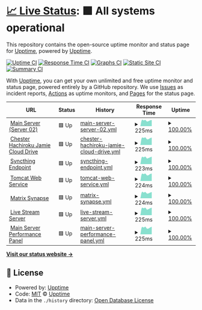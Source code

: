 # [📈 Live Status](https://http://status.hachiroku.cn/): <!--live status--> **🟩 All systems operational**

This repository contains the open-source uptime monitor and status page for [Upptime](https://upptime.js.org), powered by [Upptime](https://github.com/upptime/upptime).

[![Uptime CI](https://github.com/ChesterHachirokuJamie/stats/workflows/Uptime%20CI/badge.svg)](https://github.com/ChesterHachirokuJamie/stats/actions?query=workflow%3A%22Uptime+CI%22)
[![Response Time CI](https://github.com/ChesterHachirokuJamie/stats/workflows/Response%20Time%20CI/badge.svg)](https://github.com/ChesterHachirokuJamie/stats/actions?query=workflow%3A%22Response+Time+CI%22)
[![Graphs CI](https://github.com/ChesterHachirokuJamie/stats/workflows/Graphs%20CI/badge.svg)](https://github.com/ChesterHachirokuJamie/stats/actions?query=workflow%3A%22Graphs+CI%22)
[![Static Site CI](https://github.com/ChesterHachirokuJamie/stats/workflows/Static%20Site%20CI/badge.svg)](https://github.com/ChesterHachirokuJamie/stats/actions?query=workflow%3A%22Static+Site+CI%22)
[![Summary CI](https://github.com/ChesterHachirokuJamie/stats/workflows/Summary%20CI/badge.svg)](https://github.com/ChesterHachirokuJamie/stats/actions?query=workflow%3A%22Summary+CI%22)

With [Upptime](https://upptime.js.org), you can get your own unlimited and free uptime monitor and status page, powered entirely by a GitHub repository. We use [Issues](https://github.com/upptime/upptime/issues) as incident reports, [Actions](https://github.com/ChesterHachirokuJamie/stats/actions) as uptime monitors, and [Pages](https://status.hachiroku.cn) for the status page.

<!--start: status pages-->
<!-- This summary is generated by Upptime (https://github.com/upptime/upptime) -->
<!-- Do not edit this manually, your changes will be overwritten -->
<!-- prettier-ignore -->
| URL | Status | History | Response Time | Uptime |
| --- | ------ | ------- | ------------- | ------ |
| <img alt="" src="https://chesterjamie.cn:8443/favicon.ico" height="13"> [Main Server (Server 02)](chesterjamie.cn) | 🟩 Up | [main-server-server-02.yml](https://github.com/ChesterHachirokuJamie/stats/commits/HEAD/history/main-server-server-02.yml) | <details><summary><img alt="Response time graph" src="./graphs/main-server-server-02/response-time-week.png" height="20"> 225ms</summary><br><a href="https://status.hachiroku.cn/history/main-server-server-02"><img alt="Response time 395" src="https://img.shields.io/endpoint?url=https%3A%2F%2Fraw.githubusercontent.com%2FChesterHachirokuJamie%2Fstats%2FHEAD%2Fapi%2Fmain-server-server-02%2Fresponse-time.json"></a><br><a href="https://status.hachiroku.cn/history/main-server-server-02"><img alt="24-hour response time 242" src="https://img.shields.io/endpoint?url=https%3A%2F%2Fraw.githubusercontent.com%2FChesterHachirokuJamie%2Fstats%2FHEAD%2Fapi%2Fmain-server-server-02%2Fresponse-time-day.json"></a><br><a href="https://status.hachiroku.cn/history/main-server-server-02"><img alt="7-day response time 225" src="https://img.shields.io/endpoint?url=https%3A%2F%2Fraw.githubusercontent.com%2FChesterHachirokuJamie%2Fstats%2FHEAD%2Fapi%2Fmain-server-server-02%2Fresponse-time-week.json"></a><br><a href="https://status.hachiroku.cn/history/main-server-server-02"><img alt="30-day response time 215" src="https://img.shields.io/endpoint?url=https%3A%2F%2Fraw.githubusercontent.com%2FChesterHachirokuJamie%2Fstats%2FHEAD%2Fapi%2Fmain-server-server-02%2Fresponse-time-month.json"></a><br><a href="https://status.hachiroku.cn/history/main-server-server-02"><img alt="1-year response time 395" src="https://img.shields.io/endpoint?url=https%3A%2F%2Fraw.githubusercontent.com%2FChesterHachirokuJamie%2Fstats%2FHEAD%2Fapi%2Fmain-server-server-02%2Fresponse-time-year.json"></a></details> | <details><summary><a href="https://status.hachiroku.cn/history/main-server-server-02">100.00%</a></summary><a href="https://status.hachiroku.cn/history/main-server-server-02"><img alt="All-time uptime 98.64%" src="https://img.shields.io/endpoint?url=https%3A%2F%2Fraw.githubusercontent.com%2FChesterHachirokuJamie%2Fstats%2FHEAD%2Fapi%2Fmain-server-server-02%2Fuptime.json"></a><br><a href="https://status.hachiroku.cn/history/main-server-server-02"><img alt="24-hour uptime 100.00%" src="https://img.shields.io/endpoint?url=https%3A%2F%2Fraw.githubusercontent.com%2FChesterHachirokuJamie%2Fstats%2FHEAD%2Fapi%2Fmain-server-server-02%2Fuptime-day.json"></a><br><a href="https://status.hachiroku.cn/history/main-server-server-02"><img alt="7-day uptime 100.00%" src="https://img.shields.io/endpoint?url=https%3A%2F%2Fraw.githubusercontent.com%2FChesterHachirokuJamie%2Fstats%2FHEAD%2Fapi%2Fmain-server-server-02%2Fuptime-week.json"></a><br><a href="https://status.hachiroku.cn/history/main-server-server-02"><img alt="30-day uptime 100.00%" src="https://img.shields.io/endpoint?url=https%3A%2F%2Fraw.githubusercontent.com%2FChesterHachirokuJamie%2Fstats%2FHEAD%2Fapi%2Fmain-server-server-02%2Fuptime-month.json"></a><br><a href="https://status.hachiroku.cn/history/main-server-server-02"><img alt="1-year uptime 98.64%" src="https://img.shields.io/endpoint?url=https%3A%2F%2Fraw.githubusercontent.com%2FChesterHachirokuJamie%2Fstats%2FHEAD%2Fapi%2Fmain-server-server-02%2Fuptime-year.json"></a></details>
| <img alt="" src="https://chesterjamie.cn:8443/favicon.ico" height="13"> [Chester Hachiroku Jamie Cloud Drive](chesterjamie.cn) | 🟩 Up | [chester-hachiroku-jamie-cloud-drive.yml](https://github.com/ChesterHachirokuJamie/stats/commits/HEAD/history/chester-hachiroku-jamie-cloud-drive.yml) | <details><summary><img alt="Response time graph" src="./graphs/chester-hachiroku-jamie-cloud-drive/response-time-week.png" height="20"> 225ms</summary><br><a href="https://status.hachiroku.cn/history/chester-hachiroku-jamie-cloud-drive"><img alt="Response time 357" src="https://img.shields.io/endpoint?url=https%3A%2F%2Fraw.githubusercontent.com%2FChesterHachirokuJamie%2Fstats%2FHEAD%2Fapi%2Fchester-hachiroku-jamie-cloud-drive%2Fresponse-time.json"></a><br><a href="https://status.hachiroku.cn/history/chester-hachiroku-jamie-cloud-drive"><img alt="24-hour response time 243" src="https://img.shields.io/endpoint?url=https%3A%2F%2Fraw.githubusercontent.com%2FChesterHachirokuJamie%2Fstats%2FHEAD%2Fapi%2Fchester-hachiroku-jamie-cloud-drive%2Fresponse-time-day.json"></a><br><a href="https://status.hachiroku.cn/history/chester-hachiroku-jamie-cloud-drive"><img alt="7-day response time 225" src="https://img.shields.io/endpoint?url=https%3A%2F%2Fraw.githubusercontent.com%2FChesterHachirokuJamie%2Fstats%2FHEAD%2Fapi%2Fchester-hachiroku-jamie-cloud-drive%2Fresponse-time-week.json"></a><br><a href="https://status.hachiroku.cn/history/chester-hachiroku-jamie-cloud-drive"><img alt="30-day response time 213" src="https://img.shields.io/endpoint?url=https%3A%2F%2Fraw.githubusercontent.com%2FChesterHachirokuJamie%2Fstats%2FHEAD%2Fapi%2Fchester-hachiroku-jamie-cloud-drive%2Fresponse-time-month.json"></a><br><a href="https://status.hachiroku.cn/history/chester-hachiroku-jamie-cloud-drive"><img alt="1-year response time 357" src="https://img.shields.io/endpoint?url=https%3A%2F%2Fraw.githubusercontent.com%2FChesterHachirokuJamie%2Fstats%2FHEAD%2Fapi%2Fchester-hachiroku-jamie-cloud-drive%2Fresponse-time-year.json"></a></details> | <details><summary><a href="https://status.hachiroku.cn/history/chester-hachiroku-jamie-cloud-drive">100.00%</a></summary><a href="https://status.hachiroku.cn/history/chester-hachiroku-jamie-cloud-drive"><img alt="All-time uptime 99.44%" src="https://img.shields.io/endpoint?url=https%3A%2F%2Fraw.githubusercontent.com%2FChesterHachirokuJamie%2Fstats%2FHEAD%2Fapi%2Fchester-hachiroku-jamie-cloud-drive%2Fuptime.json"></a><br><a href="https://status.hachiroku.cn/history/chester-hachiroku-jamie-cloud-drive"><img alt="24-hour uptime 100.00%" src="https://img.shields.io/endpoint?url=https%3A%2F%2Fraw.githubusercontent.com%2FChesterHachirokuJamie%2Fstats%2FHEAD%2Fapi%2Fchester-hachiroku-jamie-cloud-drive%2Fuptime-day.json"></a><br><a href="https://status.hachiroku.cn/history/chester-hachiroku-jamie-cloud-drive"><img alt="7-day uptime 100.00%" src="https://img.shields.io/endpoint?url=https%3A%2F%2Fraw.githubusercontent.com%2FChesterHachirokuJamie%2Fstats%2FHEAD%2Fapi%2Fchester-hachiroku-jamie-cloud-drive%2Fuptime-week.json"></a><br><a href="https://status.hachiroku.cn/history/chester-hachiroku-jamie-cloud-drive"><img alt="30-day uptime 100.00%" src="https://img.shields.io/endpoint?url=https%3A%2F%2Fraw.githubusercontent.com%2FChesterHachirokuJamie%2Fstats%2FHEAD%2Fapi%2Fchester-hachiroku-jamie-cloud-drive%2Fuptime-month.json"></a><br><a href="https://status.hachiroku.cn/history/chester-hachiroku-jamie-cloud-drive"><img alt="1-year uptime 99.44%" src="https://img.shields.io/endpoint?url=https%3A%2F%2Fraw.githubusercontent.com%2FChesterHachirokuJamie%2Fstats%2FHEAD%2Fapi%2Fchester-hachiroku-jamie-cloud-drive%2Fuptime-year.json"></a></details>
| <img alt="" src="https://chesterjamie.cn:8443/favicon.ico" height="13"> [Syncthing Endpoint](chesterjamie.cn) | 🟩 Up | [syncthing-endpoint.yml](https://github.com/ChesterHachirokuJamie/stats/commits/HEAD/history/syncthing-endpoint.yml) | <details><summary><img alt="Response time graph" src="./graphs/syncthing-endpoint/response-time-week.png" height="20"> 223ms</summary><br><a href="https://status.hachiroku.cn/history/syncthing-endpoint"><img alt="Response time 287" src="https://img.shields.io/endpoint?url=https%3A%2F%2Fraw.githubusercontent.com%2FChesterHachirokuJamie%2Fstats%2FHEAD%2Fapi%2Fsyncthing-endpoint%2Fresponse-time.json"></a><br><a href="https://status.hachiroku.cn/history/syncthing-endpoint"><img alt="24-hour response time 244" src="https://img.shields.io/endpoint?url=https%3A%2F%2Fraw.githubusercontent.com%2FChesterHachirokuJamie%2Fstats%2FHEAD%2Fapi%2Fsyncthing-endpoint%2Fresponse-time-day.json"></a><br><a href="https://status.hachiroku.cn/history/syncthing-endpoint"><img alt="7-day response time 223" src="https://img.shields.io/endpoint?url=https%3A%2F%2Fraw.githubusercontent.com%2FChesterHachirokuJamie%2Fstats%2FHEAD%2Fapi%2Fsyncthing-endpoint%2Fresponse-time-week.json"></a><br><a href="https://status.hachiroku.cn/history/syncthing-endpoint"><img alt="30-day response time 214" src="https://img.shields.io/endpoint?url=https%3A%2F%2Fraw.githubusercontent.com%2FChesterHachirokuJamie%2Fstats%2FHEAD%2Fapi%2Fsyncthing-endpoint%2Fresponse-time-month.json"></a><br><a href="https://status.hachiroku.cn/history/syncthing-endpoint"><img alt="1-year response time 287" src="https://img.shields.io/endpoint?url=https%3A%2F%2Fraw.githubusercontent.com%2FChesterHachirokuJamie%2Fstats%2FHEAD%2Fapi%2Fsyncthing-endpoint%2Fresponse-time-year.json"></a></details> | <details><summary><a href="https://status.hachiroku.cn/history/syncthing-endpoint">100.00%</a></summary><a href="https://status.hachiroku.cn/history/syncthing-endpoint"><img alt="All-time uptime 99.44%" src="https://img.shields.io/endpoint?url=https%3A%2F%2Fraw.githubusercontent.com%2FChesterHachirokuJamie%2Fstats%2FHEAD%2Fapi%2Fsyncthing-endpoint%2Fuptime.json"></a><br><a href="https://status.hachiroku.cn/history/syncthing-endpoint"><img alt="24-hour uptime 100.00%" src="https://img.shields.io/endpoint?url=https%3A%2F%2Fraw.githubusercontent.com%2FChesterHachirokuJamie%2Fstats%2FHEAD%2Fapi%2Fsyncthing-endpoint%2Fuptime-day.json"></a><br><a href="https://status.hachiroku.cn/history/syncthing-endpoint"><img alt="7-day uptime 100.00%" src="https://img.shields.io/endpoint?url=https%3A%2F%2Fraw.githubusercontent.com%2FChesterHachirokuJamie%2Fstats%2FHEAD%2Fapi%2Fsyncthing-endpoint%2Fuptime-week.json"></a><br><a href="https://status.hachiroku.cn/history/syncthing-endpoint"><img alt="30-day uptime 100.00%" src="https://img.shields.io/endpoint?url=https%3A%2F%2Fraw.githubusercontent.com%2FChesterHachirokuJamie%2Fstats%2FHEAD%2Fapi%2Fsyncthing-endpoint%2Fuptime-month.json"></a><br><a href="https://status.hachiroku.cn/history/syncthing-endpoint"><img alt="1-year uptime 99.44%" src="https://img.shields.io/endpoint?url=https%3A%2F%2Fraw.githubusercontent.com%2FChesterHachirokuJamie%2Fstats%2FHEAD%2Fapi%2Fsyncthing-endpoint%2Fuptime-year.json"></a></details>
| <img alt="" src="https://chesterjamie.cn:8443/favicon.ico" height="13"> [Tomcat Web Service](chesterjamie.cn) | 🟩 Up | [tomcat-web-service.yml](https://github.com/ChesterHachirokuJamie/stats/commits/HEAD/history/tomcat-web-service.yml) | <details><summary><img alt="Response time graph" src="./graphs/tomcat-web-service/response-time-week.png" height="20"> 224ms</summary><br><a href="https://status.hachiroku.cn/history/tomcat-web-service"><img alt="Response time 265" src="https://img.shields.io/endpoint?url=https%3A%2F%2Fraw.githubusercontent.com%2FChesterHachirokuJamie%2Fstats%2FHEAD%2Fapi%2Ftomcat-web-service%2Fresponse-time.json"></a><br><a href="https://status.hachiroku.cn/history/tomcat-web-service"><img alt="24-hour response time 246" src="https://img.shields.io/endpoint?url=https%3A%2F%2Fraw.githubusercontent.com%2FChesterHachirokuJamie%2Fstats%2FHEAD%2Fapi%2Ftomcat-web-service%2Fresponse-time-day.json"></a><br><a href="https://status.hachiroku.cn/history/tomcat-web-service"><img alt="7-day response time 224" src="https://img.shields.io/endpoint?url=https%3A%2F%2Fraw.githubusercontent.com%2FChesterHachirokuJamie%2Fstats%2FHEAD%2Fapi%2Ftomcat-web-service%2Fresponse-time-week.json"></a><br><a href="https://status.hachiroku.cn/history/tomcat-web-service"><img alt="30-day response time 217" src="https://img.shields.io/endpoint?url=https%3A%2F%2Fraw.githubusercontent.com%2FChesterHachirokuJamie%2Fstats%2FHEAD%2Fapi%2Ftomcat-web-service%2Fresponse-time-month.json"></a><br><a href="https://status.hachiroku.cn/history/tomcat-web-service"><img alt="1-year response time 265" src="https://img.shields.io/endpoint?url=https%3A%2F%2Fraw.githubusercontent.com%2FChesterHachirokuJamie%2Fstats%2FHEAD%2Fapi%2Ftomcat-web-service%2Fresponse-time-year.json"></a></details> | <details><summary><a href="https://status.hachiroku.cn/history/tomcat-web-service">100.00%</a></summary><a href="https://status.hachiroku.cn/history/tomcat-web-service"><img alt="All-time uptime 99.38%" src="https://img.shields.io/endpoint?url=https%3A%2F%2Fraw.githubusercontent.com%2FChesterHachirokuJamie%2Fstats%2FHEAD%2Fapi%2Ftomcat-web-service%2Fuptime.json"></a><br><a href="https://status.hachiroku.cn/history/tomcat-web-service"><img alt="24-hour uptime 100.00%" src="https://img.shields.io/endpoint?url=https%3A%2F%2Fraw.githubusercontent.com%2FChesterHachirokuJamie%2Fstats%2FHEAD%2Fapi%2Ftomcat-web-service%2Fuptime-day.json"></a><br><a href="https://status.hachiroku.cn/history/tomcat-web-service"><img alt="7-day uptime 100.00%" src="https://img.shields.io/endpoint?url=https%3A%2F%2Fraw.githubusercontent.com%2FChesterHachirokuJamie%2Fstats%2FHEAD%2Fapi%2Ftomcat-web-service%2Fuptime-week.json"></a><br><a href="https://status.hachiroku.cn/history/tomcat-web-service"><img alt="30-day uptime 100.00%" src="https://img.shields.io/endpoint?url=https%3A%2F%2Fraw.githubusercontent.com%2FChesterHachirokuJamie%2Fstats%2FHEAD%2Fapi%2Ftomcat-web-service%2Fuptime-month.json"></a><br><a href="https://status.hachiroku.cn/history/tomcat-web-service"><img alt="1-year uptime 99.38%" src="https://img.shields.io/endpoint?url=https%3A%2F%2Fraw.githubusercontent.com%2FChesterHachirokuJamie%2Fstats%2FHEAD%2Fapi%2Ftomcat-web-service%2Fuptime-year.json"></a></details>
| <img alt="" src="https://chesterjamie.cn:8443/favicon.ico" height="13"> [Matrix Synapse](chesterjamie.cn) | 🟩 Up | [matrix-synapse.yml](https://github.com/ChesterHachirokuJamie/stats/commits/HEAD/history/matrix-synapse.yml) | <details><summary><img alt="Response time graph" src="./graphs/matrix-synapse/response-time-week.png" height="20"> 224ms</summary><br><a href="https://status.hachiroku.cn/history/matrix-synapse"><img alt="Response time 258" src="https://img.shields.io/endpoint?url=https%3A%2F%2Fraw.githubusercontent.com%2FChesterHachirokuJamie%2Fstats%2FHEAD%2Fapi%2Fmatrix-synapse%2Fresponse-time.json"></a><br><a href="https://status.hachiroku.cn/history/matrix-synapse"><img alt="24-hour response time 244" src="https://img.shields.io/endpoint?url=https%3A%2F%2Fraw.githubusercontent.com%2FChesterHachirokuJamie%2Fstats%2FHEAD%2Fapi%2Fmatrix-synapse%2Fresponse-time-day.json"></a><br><a href="https://status.hachiroku.cn/history/matrix-synapse"><img alt="7-day response time 224" src="https://img.shields.io/endpoint?url=https%3A%2F%2Fraw.githubusercontent.com%2FChesterHachirokuJamie%2Fstats%2FHEAD%2Fapi%2Fmatrix-synapse%2Fresponse-time-week.json"></a><br><a href="https://status.hachiroku.cn/history/matrix-synapse"><img alt="30-day response time 216" src="https://img.shields.io/endpoint?url=https%3A%2F%2Fraw.githubusercontent.com%2FChesterHachirokuJamie%2Fstats%2FHEAD%2Fapi%2Fmatrix-synapse%2Fresponse-time-month.json"></a><br><a href="https://status.hachiroku.cn/history/matrix-synapse"><img alt="1-year response time 258" src="https://img.shields.io/endpoint?url=https%3A%2F%2Fraw.githubusercontent.com%2FChesterHachirokuJamie%2Fstats%2FHEAD%2Fapi%2Fmatrix-synapse%2Fresponse-time-year.json"></a></details> | <details><summary><a href="https://status.hachiroku.cn/history/matrix-synapse">100.00%</a></summary><a href="https://status.hachiroku.cn/history/matrix-synapse"><img alt="All-time uptime 99.17%" src="https://img.shields.io/endpoint?url=https%3A%2F%2Fraw.githubusercontent.com%2FChesterHachirokuJamie%2Fstats%2FHEAD%2Fapi%2Fmatrix-synapse%2Fuptime.json"></a><br><a href="https://status.hachiroku.cn/history/matrix-synapse"><img alt="24-hour uptime 100.00%" src="https://img.shields.io/endpoint?url=https%3A%2F%2Fraw.githubusercontent.com%2FChesterHachirokuJamie%2Fstats%2FHEAD%2Fapi%2Fmatrix-synapse%2Fuptime-day.json"></a><br><a href="https://status.hachiroku.cn/history/matrix-synapse"><img alt="7-day uptime 100.00%" src="https://img.shields.io/endpoint?url=https%3A%2F%2Fraw.githubusercontent.com%2FChesterHachirokuJamie%2Fstats%2FHEAD%2Fapi%2Fmatrix-synapse%2Fuptime-week.json"></a><br><a href="https://status.hachiroku.cn/history/matrix-synapse"><img alt="30-day uptime 100.00%" src="https://img.shields.io/endpoint?url=https%3A%2F%2Fraw.githubusercontent.com%2FChesterHachirokuJamie%2Fstats%2FHEAD%2Fapi%2Fmatrix-synapse%2Fuptime-month.json"></a><br><a href="https://status.hachiroku.cn/history/matrix-synapse"><img alt="1-year uptime 99.17%" src="https://img.shields.io/endpoint?url=https%3A%2F%2Fraw.githubusercontent.com%2FChesterHachirokuJamie%2Fstats%2FHEAD%2Fapi%2Fmatrix-synapse%2Fuptime-year.json"></a></details>
| <img alt="" src="https://chesterjamie.cn:8443/favicon.ico" height="13"> [Live Stream Server](chesterjamie.cn) | 🟩 Up | [live-stream-server.yml](https://github.com/ChesterHachirokuJamie/stats/commits/HEAD/history/live-stream-server.yml) | <details><summary><img alt="Response time graph" src="./graphs/live-stream-server/response-time-week.png" height="20"> 225ms</summary><br><a href="https://status.hachiroku.cn/history/live-stream-server"><img alt="Response time 243" src="https://img.shields.io/endpoint?url=https%3A%2F%2Fraw.githubusercontent.com%2FChesterHachirokuJamie%2Fstats%2FHEAD%2Fapi%2Flive-stream-server%2Fresponse-time.json"></a><br><a href="https://status.hachiroku.cn/history/live-stream-server"><img alt="24-hour response time 247" src="https://img.shields.io/endpoint?url=https%3A%2F%2Fraw.githubusercontent.com%2FChesterHachirokuJamie%2Fstats%2FHEAD%2Fapi%2Flive-stream-server%2Fresponse-time-day.json"></a><br><a href="https://status.hachiroku.cn/history/live-stream-server"><img alt="7-day response time 225" src="https://img.shields.io/endpoint?url=https%3A%2F%2Fraw.githubusercontent.com%2FChesterHachirokuJamie%2Fstats%2FHEAD%2Fapi%2Flive-stream-server%2Fresponse-time-week.json"></a><br><a href="https://status.hachiroku.cn/history/live-stream-server"><img alt="30-day response time 215" src="https://img.shields.io/endpoint?url=https%3A%2F%2Fraw.githubusercontent.com%2FChesterHachirokuJamie%2Fstats%2FHEAD%2Fapi%2Flive-stream-server%2Fresponse-time-month.json"></a><br><a href="https://status.hachiroku.cn/history/live-stream-server"><img alt="1-year response time 243" src="https://img.shields.io/endpoint?url=https%3A%2F%2Fraw.githubusercontent.com%2FChesterHachirokuJamie%2Fstats%2FHEAD%2Fapi%2Flive-stream-server%2Fresponse-time-year.json"></a></details> | <details><summary><a href="https://status.hachiroku.cn/history/live-stream-server">100.00%</a></summary><a href="https://status.hachiroku.cn/history/live-stream-server"><img alt="All-time uptime 99.46%" src="https://img.shields.io/endpoint?url=https%3A%2F%2Fraw.githubusercontent.com%2FChesterHachirokuJamie%2Fstats%2FHEAD%2Fapi%2Flive-stream-server%2Fuptime.json"></a><br><a href="https://status.hachiroku.cn/history/live-stream-server"><img alt="24-hour uptime 100.00%" src="https://img.shields.io/endpoint?url=https%3A%2F%2Fraw.githubusercontent.com%2FChesterHachirokuJamie%2Fstats%2FHEAD%2Fapi%2Flive-stream-server%2Fuptime-day.json"></a><br><a href="https://status.hachiroku.cn/history/live-stream-server"><img alt="7-day uptime 100.00%" src="https://img.shields.io/endpoint?url=https%3A%2F%2Fraw.githubusercontent.com%2FChesterHachirokuJamie%2Fstats%2FHEAD%2Fapi%2Flive-stream-server%2Fuptime-week.json"></a><br><a href="https://status.hachiroku.cn/history/live-stream-server"><img alt="30-day uptime 100.00%" src="https://img.shields.io/endpoint?url=https%3A%2F%2Fraw.githubusercontent.com%2FChesterHachirokuJamie%2Fstats%2FHEAD%2Fapi%2Flive-stream-server%2Fuptime-month.json"></a><br><a href="https://status.hachiroku.cn/history/live-stream-server"><img alt="1-year uptime 99.46%" src="https://img.shields.io/endpoint?url=https%3A%2F%2Fraw.githubusercontent.com%2FChesterHachirokuJamie%2Fstats%2FHEAD%2Fapi%2Flive-stream-server%2Fuptime-year.json"></a></details>
| <img alt="" src="https://chesterjamie.cn:8443/favicon.ico" height="13"> [Main Server Performance Panel](chesterjamie.cn) | 🟩 Up | [main-server-performance-panel.yml](https://github.com/ChesterHachirokuJamie/stats/commits/HEAD/history/main-server-performance-panel.yml) | <details><summary><img alt="Response time graph" src="./graphs/main-server-performance-panel/response-time-week.png" height="20"> 225ms</summary><br><a href="https://status.hachiroku.cn/history/main-server-performance-panel"><img alt="Response time 238" src="https://img.shields.io/endpoint?url=https%3A%2F%2Fraw.githubusercontent.com%2FChesterHachirokuJamie%2Fstats%2FHEAD%2Fapi%2Fmain-server-performance-panel%2Fresponse-time.json"></a><br><a href="https://status.hachiroku.cn/history/main-server-performance-panel"><img alt="24-hour response time 250" src="https://img.shields.io/endpoint?url=https%3A%2F%2Fraw.githubusercontent.com%2FChesterHachirokuJamie%2Fstats%2FHEAD%2Fapi%2Fmain-server-performance-panel%2Fresponse-time-day.json"></a><br><a href="https://status.hachiroku.cn/history/main-server-performance-panel"><img alt="7-day response time 225" src="https://img.shields.io/endpoint?url=https%3A%2F%2Fraw.githubusercontent.com%2FChesterHachirokuJamie%2Fstats%2FHEAD%2Fapi%2Fmain-server-performance-panel%2Fresponse-time-week.json"></a><br><a href="https://status.hachiroku.cn/history/main-server-performance-panel"><img alt="30-day response time 216" src="https://img.shields.io/endpoint?url=https%3A%2F%2Fraw.githubusercontent.com%2FChesterHachirokuJamie%2Fstats%2FHEAD%2Fapi%2Fmain-server-performance-panel%2Fresponse-time-month.json"></a><br><a href="https://status.hachiroku.cn/history/main-server-performance-panel"><img alt="1-year response time 238" src="https://img.shields.io/endpoint?url=https%3A%2F%2Fraw.githubusercontent.com%2FChesterHachirokuJamie%2Fstats%2FHEAD%2Fapi%2Fmain-server-performance-panel%2Fresponse-time-year.json"></a></details> | <details><summary><a href="https://status.hachiroku.cn/history/main-server-performance-panel">100.00%</a></summary><a href="https://status.hachiroku.cn/history/main-server-performance-panel"><img alt="All-time uptime 99.45%" src="https://img.shields.io/endpoint?url=https%3A%2F%2Fraw.githubusercontent.com%2FChesterHachirokuJamie%2Fstats%2FHEAD%2Fapi%2Fmain-server-performance-panel%2Fuptime.json"></a><br><a href="https://status.hachiroku.cn/history/main-server-performance-panel"><img alt="24-hour uptime 100.00%" src="https://img.shields.io/endpoint?url=https%3A%2F%2Fraw.githubusercontent.com%2FChesterHachirokuJamie%2Fstats%2FHEAD%2Fapi%2Fmain-server-performance-panel%2Fuptime-day.json"></a><br><a href="https://status.hachiroku.cn/history/main-server-performance-panel"><img alt="7-day uptime 100.00%" src="https://img.shields.io/endpoint?url=https%3A%2F%2Fraw.githubusercontent.com%2FChesterHachirokuJamie%2Fstats%2FHEAD%2Fapi%2Fmain-server-performance-panel%2Fuptime-week.json"></a><br><a href="https://status.hachiroku.cn/history/main-server-performance-panel"><img alt="30-day uptime 99.92%" src="https://img.shields.io/endpoint?url=https%3A%2F%2Fraw.githubusercontent.com%2FChesterHachirokuJamie%2Fstats%2FHEAD%2Fapi%2Fmain-server-performance-panel%2Fuptime-month.json"></a><br><a href="https://status.hachiroku.cn/history/main-server-performance-panel"><img alt="1-year uptime 99.45%" src="https://img.shields.io/endpoint?url=https%3A%2F%2Fraw.githubusercontent.com%2FChesterHachirokuJamie%2Fstats%2FHEAD%2Fapi%2Fmain-server-performance-panel%2Fuptime-year.json"></a></details>

<!--end: status pages-->

[**Visit our status website →**](https://status.hachiroku.cn/)

## 📄 License

- Powered by: [Upptime](https://github.com/upptime/upptime)
- Code: [MIT](./LICENSE) © [Upptime](https://upptime.js.org)
- Data in the `./history` directory: [Open Database License](https://opendatacommons.org/licenses/odbl/1-0/)
